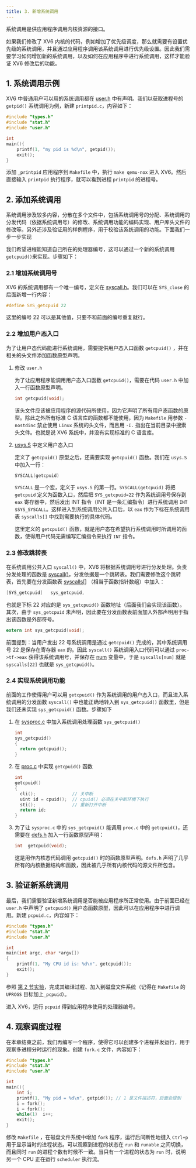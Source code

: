 ```yaml
---
title: 3. 新增系统调用
---
```


系统调用是供应用程序调用内核资源的接口。

如果我们修改了 XV6 内核的代码，例如增加了优先级调度，那么就需要有设置优先级的系统调用，并且通过应用程序调用该系统调用进行优先级设置。因此我们需要学习如何增加新的系统调用，以及如何在应用程序中进行系统调用，这样才能验证 XV6 修改后的功能。

## 1. 系统调用示例 

XV6 中普通用户可以用的系统调用都在 [user.h](https://github.com/professordeng/xv6-expansion/blob/master/user.h) 中有声明。我们以获取进程号的 `getpid()` 系统调用为例，新建 `printpid.c`，内容如下：

```c
#include "types.h"
#include "stat.h"
#include "user.h"

int 
main(){
	printf(1, "my pid is %d\n", getpid());
	exit();
}
```

添加 `_printpid` 应用程序到 `Makefile` 中，执行 `make qemu-nox` 进入 XV6。然后直接输入 `printpid` 执行程序，就可以看到进程 `printpid` 的进程号。

## 2. 添加系统调用

系统调用涉及较多内容，分散在多个文件中，包括系统调用号的分配、系统调用的分发代码（依据系统调用号）的修改、系统调用功能的编码实现、用户库头文件的修改等。另外还涉及验证用的样例程序，用于校验该系统调用的功能。下面我们一步一步实现

我们希望进程能知道自己所在的处理器编号，这可以通过一个新的系统调用 `getcpuid()`来实现。步骤如下：

### 2.1 增加系统调用号

XV6 的系统调用都有一个唯一编号，定义在 [syscall.h](https://github.com/professordeng/xv6-expansion/blob/master/syscall.h)。我们可以在 `SYS_close` 的后面新增一行内容：

```c
#define SYS_getcpuid 22
```

这里的编号 22 可以是其他值，只要不和前面的编号重复就行。

### 2.2 增加用户态入口

为了让用户态代码能进行系统调用，需要提供用户态入口函数 `getcpuid()` ，并在相关的头文件添加函数原型声明。

1. 修改 `user.h`

   为了让应用程序能调用用户态入口函数 `getcpuid()`，需要在代码 `user.h` 中加入一行函数原型声明。

   ```c
   int getcpuid(void);
   ```

   该头文件应该被应用程序的源代码所使用，因为它声明了所有用户态函数的原型。除此之外所有标准 C 语言库的函数都不能使用，因为 `Makefile` 用参数 `-nostdinc` 禁止使用 `Linux` 系统的头文件，而且用 `-I.` 指出在当前目录中搜索头文件。也就是说 XV6 系统中，并没有实现标准的 C 语言库。

2. [usys.S](https://github.com/professordeng/xv6-expansion/blob/master/usys.S) 中定义用户态入口

   定义了 `getcpuid()` 原型之后，还需要实现 `getcpuid()` 函数。我们在 `usys.S` 中加入一行：

   ```c
   SYSCALL(getcpuid)
   ```

   `SYSCALL` 是一个宏，定义于 `usys.S` 的第一行。`SYSCALL(getcpuid)` 将把 `getcpuid` 定义为函数入口，然后把 `SYS_getcpuid=22` 作为系统调用号保存到 `eax` 寄存器中，然后发出 INT 指令（INT 是一条汇编指令）进行系统调用 `INT $SYS_SYSCALL`。这样进入到系统调用公共入口后，以 `eax` 作为下标在系统调用表 `syscalls[]` 中找到需要执行的具体代码。

   这里定义的 `getcpuid()` 函数，就是用户态在希望执行系统调用时所调用的函数，使得用户代码无需编写汇编指令来执行 `INT` 指令。

### 2.3 修改跳转表

在系统调用公共入口 `syscall()` 中，XV6 将根据系统调用号进行分发处理。负责分发处理的函数是 [syscall()](https://github.com/professordeng/xv6-expansion/blob/master/syscall.c#L131)，分发依据是一个跳转表。我们需要修改这个跳转表，首先要在分发函数表 [syscalls[]](https://github.com/professordeng/xv6-expansion/blob/master/syscall.c#L107) （相当于函数指针数组）中加入：

```c
[SYS_getcpuid]   sys_getcpuid,
```

也就是下标 22 对应的是 `sys_getcpuid()` 函数地址（后面我们会实现该函数）。其次，由于 `sys_getcpuid` 未声明，因此要在分发函数表前面加入外部声明用于指出该函数是外部符号。 

```c
extern int sys_getcpuid(void);
```

前面提到：当用户发出 22 号系统调用是通过 `getcpuid()` 完成的，其中系统调用号 22 是保存在寄存器 `eax` 的。因此 `syscall()` 系统调用入口代码可以通过 `proc->tf->eax` 获得该系统调用号，并保存在 [num](https://github.com/professordeng/xv6-expansion/blob/master/syscall.c#L134) 变量中，于是 `syscalls[num]` 就是 `syscalls[22]` 也就是 `sys_getcpuid()`。

### 2.4 实现系统调用功能

前面的工作使得用户可以用 `getcpuid()` 作为系统调用的用户态入口，而且进入系统调用的分发函数 `syscall()` 中也能正确地转入到 `sys_getcpuid()` 函数里，但是我们还未实现 `sys_getcpuid()` 函数。步骤如下

1. 在 [sysproc.c](https://github.com/professordeng/xv6-expansion/blob/master/sysproc.c) 中加入系统调用处理函数 `sys_getcpuid()`

   ```c
   int
   sys_getcpuid()
   {
     return getcpuid();
   }
   ```

2. 在 [proc.c](https://github.com/professordeng/xv6-expansion/blob/master/proc.c) 中实现 `getcpuid()` 函数

   ```c
   int
   getcpuid()
   {
     cli();              // 关中断
     uint id = cpuid();  // cpuid() 必须在关中断环境下执行
     sti();              // 重新打开中断
     return id;
   }
   ```

3. 为了让 `sysproc.c` 中的 `sys_getcpuid()` 能调用 `proc.c` 中的 `getcpuid()`，还需要在 [defs.h](https://github.com/professordeng/xv6-expansion/blob/master/defs.h#L104) 加入一行函数原型声明： 

   ```c
   int  getcpuid(void);
   ```

   这是用作内核态代码调用 `getcpuid()` 时的函数原型声明。`defs.h` 声明了几乎所有的内核数据结构和函数，因此被几乎所有内核代码的源文件所包含。

## 3. 验证新系统调用

最后，我们需要验证新增系统调用是否能被应用程序所正常使用。由于前面已经在 `user.h` 中声明了 `getcpuid()` 用户态函数原型，因此可以在应用程序中进行调用。新建 `pcpuid.c`，内容如下：

```c
#include "types.h"
#include "stat.h"
#include "user.h"

int
main(int argc, char *argv[])
{
    printf(1, "My CPU id is: %d\n", getcpuid());
    exit();
}
```

参照 [第 2 节实验](https://neuron.zone/xv6-book/2019/01/02/add-an-user-program.html#2-简单输出)，完成其编译过程、加入到磁盘文件系统（记得在 `Makefile` 的 `UPROGS` 目标加上`_pcpuid`）。

进入 XV6，运行 `pcpuid` 得到应用程序使用的处理器编号。

## 4. 观察调度过程

在本章结束之前，我们再编写一个程序，使得它可以创建多个进程并发运行，用于观察多进程分时运行的现象。创建 `fork.c` 文件，内容如下：

```c
#include "types.h"
#include "stat.h"
#include "user.h"

int 
main(){
	int i;
    printf(1, "My pid = %d\n", getpid()); // 1 是文件描述符，后面会提到
	i = fork();
    i = fork();
    while(1)  i++;
    exit();
}
```

修改 `Makefile` ，在磁盘文件系统中增加 `fork` 程序，运行后间断性地键入 `Ctrl+p` 用于显示当时的进程状态。可以观察到进程的状态在 `run` 和 `runable` 之间切换，而且同时 `run` 的进程个数有时候不一致。当只有一个进程的状态为 `run` 时，说明另一个 CPU 正在运行 `scheduler` 执行流。